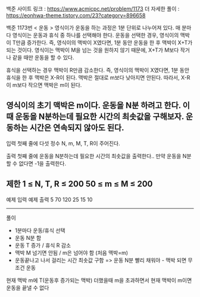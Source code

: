 백준 사이트 링크 : https://www.acmicpc.net/problem/1173
더 자세한 풀이 : https://eonhwa-theme.tistory.com/23?category=896658

백준 1173번
< 운동 >
영식이가 운동을 하는 과정은 1분 단위로 나누어져 있다. 
매 분마다 영식이는 운동과 휴식 중 하나를 선택해야 한다.
운동을 선택한 경우, 영식이의 맥박이 T만큼 증가한다. 
즉, 영식이의 맥박이 X였다면, 1분 동안 운동을 한 후 맥박이 X+T가 되는 것이다. 
영식이는 맥박이 M을 넘는 것을 원하지 않기 때문에, X+T가 M보다 작거나 같을 때만 운동을 할 수 있다. 

휴식을 선택하는 경우 맥박이 R만큼 감소한다. 
즉, 영식이의 맥박이 X였다면, 1분 동안 휴식을 한 후 맥박은 X-R이 된다. 맥박은 절대로 m보다 낮아지면 안된다. 
따라서, X-R이 m보다 작으면 맥박은 m이 된다.

영식이의 초기 맥박은 m이다. 운동을 N분 하려고 한다. 이때 운동을 N분하는데 필요한 시간의 최솟값을 구해보자. 
운동하는 시간은 연속되지 않아도 된다.
-----------------------------------------------------------------------------------------------
입력
첫째 줄에 다섯 정수 N, m, M, T, R이 주어진다.

출력
첫째 줄에 운동을 N분하는데 필요한 시간의 최솟값을 출력한다.. 만약 운동을 N분 할 수 없다면 -1을 출력한다.

제한
1 ≤ N, T, R ≤ 200
50 ≤ m ≤ M ≤ 200
-----------------------------------------------------------------------------------------------

예제 입력           예제 출력
5 70 120 25 15     10

-----------------------------------------------------------------------------------------------
풀이
- 1분마다 운동/휴식 선택
- 운동 N분 함
- 운동 T 증가 / 휴식 R 감소
- 맥박 M 넘기면 안됨 / m은 넘어야 함 (처음 맥박=m)
- 운동끝나고 나서 걸리는 시간 최솟값 구함 
=> 운동 N분 빨리 채워야 - 맥박 되면 무조건 운동
  
현재 맥박 m에 T(운동후 증가되는 맥박) 더했을때 m을 초과하면서 현재 맥박이 m이면 운동을 끝낼 수 없다

